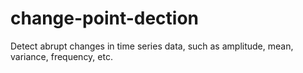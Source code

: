 # change-point-dection
Detect  abrupt changes in time series data, such as amplitude, mean, variance, frequency, etc.
